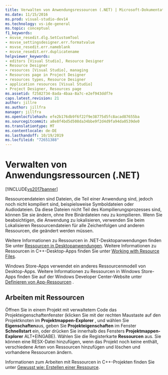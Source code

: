 ```yaml
---
title: Verwalten von Anwendungsressourcen (.NET) | Microsoft-Dokumentation
ms.date: 11/15/2016
ms.prod: visual-studio-dev14
ms.technology: vs-ide-general
ms.topic: conceptual
f1_keywords:
- msvse_resedit.dlg.SetCustomTool
- msvse_settingsdesigner.err.formatvalue
- msvse_resedit.err.nameblank
- msvse_resedit.err.duplicatename
helpviewer_keywords:
- editors [Visual Studio], Resource Designer
- Resource Designer
- resources [Visual Studio], managing
- Resources page in Project Designer
- resources types, Resource Designer
- application resources [Visual Studio]
- Project Designer, Resources page
ms.assetid: f2582734-8ada-4baa-8a7c-e2ef943ddf7e
caps.latest.revision: 21
author: jillre
ms.author: jillfra
manager: jillfra
ms.openlocfilehash: efe2b176db9f6f22f9e38775d5fc8acad87655ba
ms.sourcegitcommit: a8e8f4bd5d508da34bbe9f2d4d9fa94da0539de0
ms.translationtype: MT
ms.contentlocale: de-DE
ms.lasthandoff: 10/19/2019
ms.locfileid: "72651388"
---
```

# <a name="managing-application-resources-net"></a>Verwalten von Anwendungsressourcen (.NET)
[!INCLUDE[vs2017banner](../includes/vs2017banner.md)]

Ressourcendateien sind Dateien, die Teil einer Anwendung sind, jedoch noch nicht kompiliert sind, beispielsweise Symboldateien oder Audiodateien. Da diese Dateien nicht Teil des Kompilierungsprozesses sind, können Sie sie ändern, ohne Ihre Binärdateien neu zu kompilieren. Wenn Sie beabsichtigen, die Anwendung zu lokalisieren, verwenden Sie beim Lokalisieren Ressourcendateien für alle Zeichenfolgen und anderen Ressourcen, die geändert werden müssen.

 Weitere Informationen zu Ressourcen in .NET-Desktopanwendungen finden Sie unter [Ressourcen in Desktopanwendungen](https://msdn.microsoft.com/library/8ad495d4-2941-40cf-bf64-e82e85825890). Weitere Informationen zu Ressourcen in C++-Desktop-Apps finden Sie unter [Working with Resource Files](https://msdn.microsoft.com/library/2699a539-b369-4b78-80f0-df03eb7b6780).

 Windows Store-Apps verwendet ein anderes Ressourcenmodell von Desktop-Apps. Weitere Informationen zu Ressourcen in Windows Store-Apps finden Sie auf der Windows Developer Center-Website unter [Definieren von App-Ressourcen](https://msdn.microsoft.com/library/windows/apps/hh465228.aspx) .

## <a name="working-with-resources"></a>Arbeiten mit Ressourcen
 Öffnen Sie in einem Projekt mit verwaltetem Code das Projekteigenschaftenfenster (klicken Sie mit der rechten Maustaste auf den Projektknoten im **Projektmappen-Explorer** , und wählen Sie **Eigenschaften**aus, geben Sie **Projekteigenschaften** im Fenster **Schnellstart** ein, oder drücken Sie innerhalb des Fensters **Projektmappen-Explorer** ALT+EINGABE). Wählen Sie die Registerkarte **Ressourcen** aus. Sie können eine RESX-Datei hinzufügen, wenn das Projekt noch keine enthält, verschiedene Arten von Ressourcen hinzufügen und löschen und vorhandene Ressourcen ändern.

 Informationen zum Arbeiten mit Ressourcen in C++-Projekten finden Sie unter [Gewusst wie: Erstellen einer Ressource](https://msdn.microsoft.com/library/aad44914-9145-45a3-a7d8-9de89b366716).
